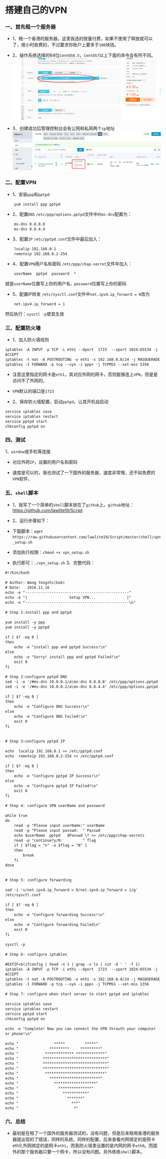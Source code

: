 搭建自己的VPN
===========

### 一、首先租一个服务器
- 1、租一个香港的服务器，这里我选的按量付费，如果不使用了释放就可以了，按小时收费的，不过要求你账户上要多于`100`块钱。

- 2、操作系统选择的64位`CentOS6.5`，`CentOS7`以上下面的命令会有所不同。  
![enter description here][1]
- 3、创建成功后管理控制台会有公网和私网两个`ip`地址    
![enter description here][2]

### 二、配置VPN

- 1、安装`ppp`和`pptpd`:
```
    yum install ppp pptpd
```
- 2、配置`DNS`
`/etc/ppp/options.pptpd`文件中`的ms-dns`配置为：
```
    ms-dns 8.8.8.8
    ms-dns 8.8.4.4
```
- 3、配置`IP`
`/etc/pptpd.conf`文件中最后加入：
```
    localip 192.168.0.1
    remoteip 192.168.0.2-254
```
- 4、配置`VPN`用户名和密码
`/etc/ppp/chap-secret`文件中加入：
```
    userName  pptpd  password  *
```
就是`userName`位置写上你的用户名`，password`位置写上你的密码
- 5、配置IP转发
`/etc/sysctl.conf`文件中`net.ipv4.ip_forward = 0`改为
```
    net.ipv4.ip_forward = 1
```
然后执行：`sysctl -p`使其生效

### 三、配置防火墙

- 1、加入防火墙规则
```
iptables -A INPUT -p TCP -i eth1 --dport  1723  --sport 1024:65534 -j ACCEPT
iptables -t nat -A POSTROUTING -o eth1 -s 192.168.0.0/24 -j MASQUERADE
iptables -I FORWARD -p tcp --syn -i ppp+ -j TCPMSS --set-mss 1356
```

 - 注意这里指定的网卡是`eth1`，其对应外网的网卡，否则能够连上`VPN`，但是是访问不了外网的。
 - `VPN`默认的端口是`1723` 

- 2、保存防火墙配置，启动`pptpd`，让其开机自启动
```
service iptables save
service iptables restart
service pptpd start 
chkconfig pptpd on
```

### 四、测试

1、`window`或手机等连接

- 对应外网`IP`，设置的用户名和密码 

- 速度是可以的，我也测试了一下国外的服务器，速度非常慢，还不如免费的`VPN`软件，

### 五、`shell`脚本

- 1、我写了一个简单的`shell`脚本放在了`github`上，`github`地址：https://github.com/lawlite19/Script

- 2、运行步骤如下：

 - 下载脚本：`wget https://raw.githubusercontent.com/lawlite19/Script/master/shell/vpn_setup.sh`
 - 添加执行权限：`chmod +x vpn_setup.sh`
 - 执行即可：`./vpn_setup.sh`
3、完整代码：
```
#!/bin/bash

# Author: Wang Yongzhi(bob)
# Date:   2016.11.16
echo -e "-----------------------------------------------"
echo -e "|                   Setup VPN...              |"
echo -e "-----------------------------------------------\n"

# Step 1:install ppp and pptpd

yum install -y ppp
yum install -y pptpd

if [ $? -eq 0 ]
then
    echo -e "install ppp and pptpd Success!\n"
else
    echo -e "Sorry! install ppp and pptpd Failed!\n"
    exit 0
fi

# Step 2:configure pptpd DNS
sed -i -e '/#ms-dns 10.0.0.1/a\ms-dns 8.8.8.8' /etc/ppp/options.pptpd
sed -i -e '/#ms-dns 10.0.0.2/a\ms-dns 8.8.4.4' /etc/ppp/options.pptpd

if [ $? -eq 0 ]
then
    echo -e "Configure DNS Success!\n"
else
    echo -e "Configure DNS Failed!\n"
    exit 0
fi


# Step 3:configure pptpd IP

echo  localip 192.168.0.1 >> /etc/pptpd.conf
echo  remoteip 192.168.0.2-254 >> /etc/pptpd.conf

if [ $? -eq 0 ]
then
    echo -e "Configure pptpd IP Success!\n"
else
    echo -e "Configure pptpd IP Failed!\n"
    exit 0
fi

# Step 4: configure VPN userName and password

while true
do
    read -p "Please input userName:" userName
    read -p "Please input passwd:  " Passwd
    echo $userName	pptpd	$Passwd \* >> /etc/ppp/chap-secrets
    read -p "continue?y/N:         " flag
    if [ $flag = "n" -o $flag = "N" ]
    then
        break
    fi
done


# Step 5: configure forwarding

sed -i 's/net.ipv4.ip_forward = 0/net.ipv4.ip_forward = 1/g' /etc/sysctl.conf

if [ $? -eq 0 ]
then
    echo -e "Configure forwarding Success!\n"
else
    echo -e "Configure forwarding Failed\n"
    exit 0
fi

sysctl -p

# Step 6: configure iptables

#EXTIF=$(ifconfig | head -n 1 | grep -v lo | cut -d ' ' -f 1)
iptables -A INPUT -p TCP -i eth1 --dport  1723  --sport 1024:65534 -j ACCEPT
iptables -t nat -A POSTROUTING -o eth1 -s 192.168.0.0/24 -j MASQUERADE
iptables -I FORWARD -p tcp --syn -i ppp+ -j TCPMSS --set-mss 1356

# Step 7: configure when start server to start pptpd and iptables

service iptables save
service iptables restart
service pptpd start 
chkconfig pptpd on

echo -e "Complete! Now you can connect the VPN throuth your computer or phone!\n"

echo "                *****         *****"
echo "              *********     *********"
echo "            ************* *************"
echo "           *****************************"
echo "           *****************************"
echo "           *****************************"
echo "            ***************************"
echo "              ***********************"
echo "                *******************"
echo "                  ***************"
echo "                    ***********"
echo "                      *******"
echo "                        ***"
echo "                         *"
```

### 六、总结

- 最初是在租了一个国外的服务器测试的，没有问题，但是后来租用香港的服务器就出现的了错误，同样的系统、同样的配置，后来查看内网绑定的是网卡eth0,外网绑定的是网卡`eth1`，而我防火墙里设置的是内网的网卡`eth0`。而国外的那个服务器只要一个网卡，所以没有问题。另外练练`shell`脚本。 


  [1]: ./images/vpn_setup_02.png "vpn_setup_02.png"
  [2]: ./images/vpn_setup_03.png "vpn_setup_03.png"